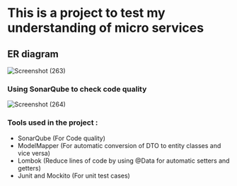 <h1> This is a project to test my understanding of micro services </h1>

<h2> ER diagram </h2>

![Screenshot (263)](https://github.com/user-attachments/assets/2fffd075-c0b8-429f-a715-928341f7582f)

<h3> Using SonarQube to check code quality </h3>

![Screenshot (264)](https://github.com/user-attachments/assets/57bc3e97-aa22-4896-8fe6-ab67b377d83c)


<h3>Tools used in the project : </h3>
<ul>
  <li>SonarQube (For Code quality)</li>
  <li>ModelMapper (For automatic conversion of DTO to entity classes and vice versa)</li>
  <li>Lombok (Reduce lines of code by using @Data for automatic setters and getters)</li>
  <li>Junit and Mockito (For unit test cases)</li>
</ul>
